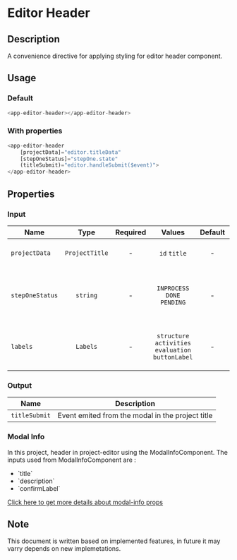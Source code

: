 # Editor Header

## Description

A convenience directive for applying styling for editor header component.

## Usage

### Default

```js
<app-editor-header></app-editor-header>
```

### With properties

```js
<app-editor-header
    [projectData]="editor.titleData"
    [stepOneStatus]="stepOne.state"
    (titleSubmit)="editor.handleSubmit($event)">
</app-editor-header>
```

## Properties

### Input

| Name            |      Type      | Required |                       Values                        | Default | Description                                               |
| --------------- | :------------: | :------: | :-------------------------------------------------: | :-----: | --------------------------------------------------------- |
| `projectData`   | `ProjectTitle` |    -     |                    `id` `title`                     |    -    | To set the title for the project                          |
| `stepOneStatus` |    `string`    |    -     |            `INPROCESS` `DONE` `PENDING`             |    -    | To set different variants for the themes in header button |
| `labels`        |    `Labels`    |    -     | `structure` `activities` `evaluation` `buttonLabel` |    -    | An object, used to set labels for header tabs and button  |

### Output

| Name          | Description                                      |
| ------------- | ------------------------------------------------ |
| `titleSubmit` | Event emited from the modal in the project title |

### Modal Info

In this project, header in project-editor using the ModalInfoComponent.
The inputs used from ModalInfoComponent are :

<ul>
<li>`title`</li>
<li>`description`</li>
<li>`confirmLabel`</li>
</ul>

[Click here to get more details about modal-info props](?path=/info/shared-modal-info--unlock)

## Note

This document is written based on implemented features, in future it may varry depends on new implemetations.
